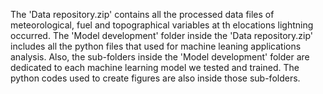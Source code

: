 The 'Data repository.zip' contains all the processed data files of meteorological, fuel and topographical variables at th elocations lightning occurred.
The 'Model development' folder inside the 'Data repository.zip' includes all the python files that used for machine leaning applications analysis. Also, the sub-folders inside the 'Model development' folder are dedicated to each machine learning model we tested and trained.
The python codes used to create figures are also inside those sub-folders.
